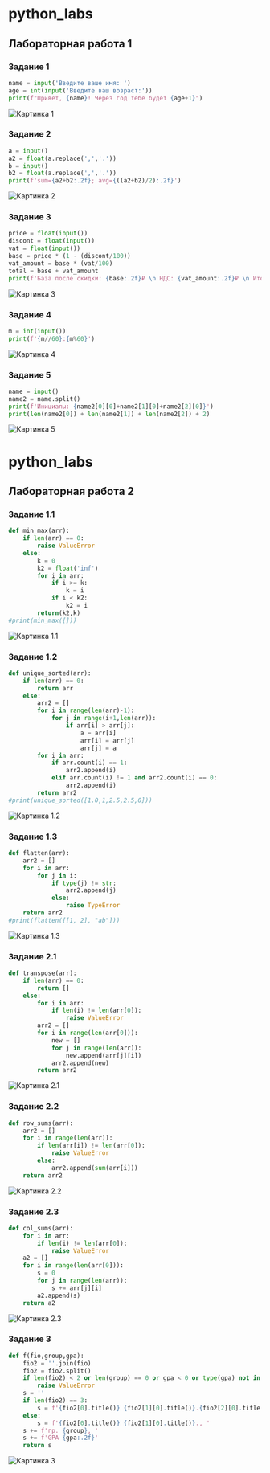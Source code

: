# python_labs
## Лабораторная работа 1

### Задание 1
```python
name = input('Введите ваше имя: ')
age = int(input('Введите ваш возраст:'))
print(f"Привет, {name}! Через год тебе будет {age+1}")
```
![Картинка 1](./images/lab01/task1.png)

### Задание 2
```python
a = input()
a2 = float(a.replace(',','.'))
b = input()
b2 = float(a.replace(',','.'))
print(f'sum={a2+b2:.2f}; avg={((a2+b2)/2):.2f}')
```
![Картинка 2](./images/lab01/task2.png)

### Задание 3
```python
price = float(input())
discont = float(input())
vat = float(input())
base = price * (1 - (discont/100))
vat_amount = base * (vat/100)
total = base + vat_amount
print(f'База после скидки: {base:.2f}₽ \n НДС: {vat_amount:.2f}₽ \n Итого к оплате: {total:.2f}₽')
```
![Картинка 3](./images/lab01/task3.png)

### Задание 4
```python
m = int(input())
print(f'{m//60}:{m%60}')
```
![Картинка 4](./images/lab01/task4.png)

### Задание 5
```python
name = input()
name2 = name.split()
print(f'Инициалы: {name2[0][0]+name2[1][0]+name2[2][0]}')
print(len(name2[0]) + len(name2[1]) + len(name2[2]) + 2)
```
![Картинка 5](./images/lab01/task5.png)

# python_labs
## Лабораторная работа 2

### Задание 1.1
```python
def min_max(arr):
    if len(arr) == 0:
        raise ValueError
    else:
        k = 0
        k2 = float('inf')
        for i in arr:
            if i >= k:
                k = i
            if i < k2:
                k2 = i
        return(k2,k)
#print(min_max([]))
```
![Картинка 1.1](./images/lab02/task1.png)

### Задание 1.2
```python
def unique_sorted(arr):
    if len(arr) == 0:
        return arr
    else:
        arr2 = []
        for i in range(len(arr)-1):
            for j in range(i+1,len(arr)):
                if arr[i] > arr[j]:
                    a = arr[i]
                    arr[i] = arr[j]
                    arr[j] = a
        for i in arr:
            if arr.count(i) == 1:
                arr2.append(i)
            elif arr.count(i) != 1 and arr2.count(i) == 0:
                arr2.append(i)
        return arr2
#print(unique_sorted([1.0,1,2.5,2.5,0]))
```
![Картинка 1.2](./images/lab02/task1_2.png)

### Задание 1.3
```python
def flatten(arr):
    arr2 = []
    for i in arr:
        for j in i:
            if type(j) != str:
                arr2.append(j)
            else:
                raise TypeError
    return arr2
#print(flatten([[1, 2], "ab"]))
```
![Картинка 1.3](./images/lab02/task1_3.png)

### Задание 2.1
```python
def transpose(arr):
    if len(arr) == 0:
        return []
    else:
        for i in arr:
            if len(i) != len(arr[0]):
                raise ValueError
        arr2 = []
        for i in range(len(arr[0])):
            new = []
            for j in range(len(arr)):
                new.append(arr[j][i])
            arr2.append(new)
        return arr2
```
![Картинка 2.1](./images/lab02/task2.png)


### Задание 2.2
```python
def row_sums(arr):
    arr2 = []
    for i in range(len(arr)):
        if len(arr[i]) != len(arr[0]):
            raise ValueError
        else:
            arr2.append(sum(arr[i]))
    return arr2
```
![Картинка 2.2](./images/lab02/task2_2.png)

### Задание 2.3
```python
def col_sums(arr):
    for i in arr:
        if len(i) != len(arr[0]):
            raise ValueError
    a2 = []
    for i in range(len(arr[0])):
        s = 0
        for j in range(len(arr)):
            s += arr[j][i]
        a2.append(s)
    return a2
```
![Картинка 2.3](./images/lab02/task2_3.png)

### Задание 3
```python
def f(fio,group,gpa):
    fio2 = ''.join(fio)
    fio2 = fio2.split()
    if len(fio2) < 2 or len(group) == 0 or gpa < 0 or type(gpa) not in (float, int):
        raise ValueError
    s = ''
    if len(fio2) == 3:
        s = f'{fio2[0].title()} {fio2[1][0].title()}.{fio2[2][0].title()}., '
    else:
        s = f'{fio2[0].title()} {fio2[1][0].title()}., '
    s += f'гр. {group}, '
    s += f'GPA {gpa:.2f}'
    return s

```
![Картинка 3](./images/lab02/task_3.png)